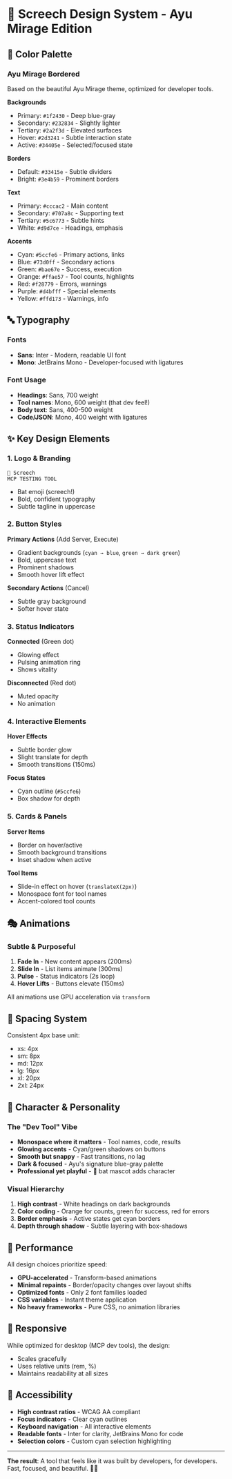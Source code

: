 # 🦇 Screech Design System - Ayu Mirage Edition

## 🎨 Color Palette

### Ayu Mirage Bordered
Based on the beautiful Ayu Mirage theme, optimized for developer tools.

**Backgrounds**
- Primary: `#1f2430` - Deep blue-gray
- Secondary: `#232834` - Slightly lighter
- Tertiary: `#2a2f3d` - Elevated surfaces
- Hover: `#2d3241` - Subtle interaction state
- Active: `#34405e` - Selected/focused state

**Borders**
- Default: `#33415e` - Subtle dividers
- Bright: `#3e4b59` - Prominent borders

**Text**
- Primary: `#cccac2` - Main content
- Secondary: `#707a8c` - Supporting text
- Tertiary: `#5c6773` - Subtle hints
- White: `#d9d7ce` - Headings, emphasis

**Accents**
- Cyan: `#5ccfe6` - Primary actions, links
- Blue: `#73d0ff` - Secondary actions
- Green: `#bae67e` - Success, execution
- Orange: `#ffae57` - Tool counts, highlights
- Red: `#f28779` - Errors, warnings
- Purple: `#d4bfff` - Special elements
- Yellow: `#ffd173` - Warnings, info

## 🔤 Typography

### Fonts
- **Sans**: Inter - Modern, readable UI font
- **Mono**: JetBrains Mono - Developer-focused with ligatures

### Font Usage
- **Headings**: Sans, 700 weight
- **Tool names**: Mono, 600 weight (that dev feel!)
- **Body text**: Sans, 400-500 weight
- **Code/JSON**: Mono, 400 weight with ligatures

## ✨ Key Design Elements

### 1. Logo & Branding
```
🦇 Screech
MCP TESTING TOOL
```
- Bat emoji (screech!)
- Bold, confident typography
- Subtle tagline in uppercase

### 2. Button Styles
**Primary Actions** (Add Server, Execute)
- Gradient backgrounds (`cyan → blue`, `green → dark green`)
- Bold, uppercase text
- Prominent shadows
- Smooth hover lift effect

**Secondary Actions** (Cancel)
- Subtle gray background
- Softer hover state

### 3. Status Indicators
**Connected** (Green dot)
- Glowing effect
- Pulsing animation ring
- Shows vitality

**Disconnected** (Red dot)
- Muted opacity
- No animation

### 4. Interactive Elements
**Hover Effects**
- Subtle border glow
- Slight translate for depth
- Smooth transitions (150ms)

**Focus States**
- Cyan outline (`#5ccfe6`)
- Box shadow for depth

### 5. Cards & Panels
**Server Items**
- Border on hover/active
- Smooth background transitions
- Inset shadow when active

**Tool Items**
- Slide-in effect on hover (`translateX(2px)`)
- Monospace font for tool names
- Accent-colored tool counts

## 🎭 Animations

### Subtle & Purposeful
1. **Fade In** - New content appears (200ms)
2. **Slide In** - List items animate (300ms)
3. **Pulse** - Status indicators (2s loop)
4. **Hover Lifts** - Buttons elevate (150ms)

All animations use GPU acceleration via `transform`

## 📐 Spacing System

Consistent 4px base unit:
- xs: 4px
- sm: 8px
- md: 12px
- lg: 16px
- xl: 20px
- 2xl: 24px

## 🎪 Character & Personality

### The "Dev Tool" Vibe
- **Monospace where it matters** - Tool names, code, results
- **Glowing accents** - Cyan/green shadows on buttons
- **Smooth but snappy** - Fast transitions, no lag
- **Dark & focused** - Ayu's signature blue-gray palette
- **Professional yet playful** - 🦇 bat mascot adds character

### Visual Hierarchy
1. **High contrast** - White headings on dark backgrounds
2. **Color coding** - Orange for counts, green for success, red for errors
3. **Border emphasis** - Active states get cyan borders
4. **Depth through shadow** - Subtle layering with box-shadows

## 🚀 Performance

All design choices prioritize speed:
- **GPU-accelerated** - Transform-based animations
- **Minimal repaints** - Border/opacity changes over layout shifts
- **Optimized fonts** - Only 2 font families loaded
- **CSS variables** - Instant theme application
- **No heavy frameworks** - Pure CSS, no animation libraries

## 📱 Responsive

While optimized for desktop (MCP dev tools), the design:
- Scales gracefully
- Uses relative units (rem, %)
- Maintains readability at all sizes

## 🎯 Accessibility

- **High contrast ratios** - WCAG AA compliant
- **Focus indicators** - Clear cyan outlines
- **Keyboard navigation** - All interactive elements
- **Readable fonts** - Inter for clarity, JetBrains Mono for code
- **Selection colors** - Custom cyan selection highlighting

---

**The result**: A tool that feels like it was built by developers, for developers. Fast, focused, and beautiful. 🦇✨

